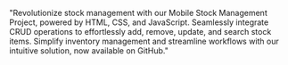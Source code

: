"Revolutionize stock management with our Mobile Stock Management Project, powered by HTML, CSS, and JavaScript. Seamlessly integrate CRUD operations to effortlessly add, remove, update, and search stock items. Simplify inventory management and streamline workflows with our intuitive solution, now available on GitHub."
